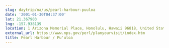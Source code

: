 ```yaml
---
slug: daytrip/na/us/pearl-harbour-puuloa
date: '2001-01-30T04:37:00'
lat: 21.367903
lng: -157.938139
location: 1 Arizona Memorial Place, Honolulu, Hawaii 96818, United States
external_url: https://www.nps.gov/perl/planyourvisit/index.htm
title: Pearl Harbour / Pu'uloa
---
```



